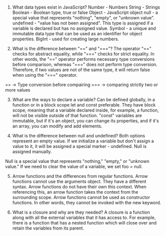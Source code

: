 1. What data types exist in JavaScript?
Number - Numbers
String - Strings
Boolean - Boolean type, true or false
Object - JavaScript object
null - a special value that represents "nothing", "empty", or "unknown value".
undefined - "value has not been assigned". This type is assigned if a variable is declared but has no assigned value.
Symbol - a unique and immutable data type that can be used as an identifier for object properties.
BigInt - used for creating large numbers.

2. What is the difference between "==" and "==="?
The operator "==" checks for abstract equality, while "===" checks for strict equality.
In other words, the "==" operator performs necessary type conversions before comparison, whereas "===" does not perform type conversion. Therefore, if two values are not of the same type, it will return false when using the "===" operator.

== -> Type conversion before compairing
=== -> comparing strictly two or more values

3. What are the ways to declare a variable?
Can be defined globally, in a function or in a block scope
let and const preferable. They have block scope, meaning that a variable declared inside, for example, a function, will not be visible outside of that function. "const" variables are immutable, but if it's an object, you can change its properties, and if it's an array, you can modify and add elements.

4. What is the difference between null and undefined?
Both options represent an empty value. If we initialize a variable but don't assign a value to it, it will be assigned a special marker - undefined. Null is assigned manually.

Null is a special value that represents "nothing," "empty," or "unknown value." If we need to clear the value of a variable, we set foo = null.

5. Arrow functions and the differences from regular functions.
Arrow functions cannot use the arguments object. They have a different syntax.
Arrow functions do not have their own this context. When referencing this, an arrow function takes the context from the surrounding scope.
Arrow functions cannot be used as constructor functions. In other words, they cannot be invoked with the new keyword.

6. What is a closure and why are they needed?
A closure is a function along with all the external variables that it has access to. For example, there is a function that has a nested function which will close over and retain the variables from its parent.
